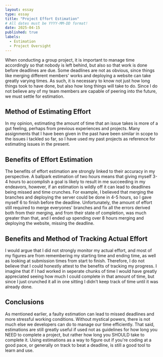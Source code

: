 ```yaml
---
layout: essay
type: essay
title: "Project Effort Estimation"
# All dates must be YYYY-MM-DD format!
date: 2025-04-15
published: true
labels:
  - Estimation
  - Project Oversight
---
```


When conducting a group project, it is important to manage time accordingly so that nobody is left behind, but also so that work is done before deadlines are due. Some deadlines are not as obvious, since things like merging different members' works and deploying a website can take greatly varying times. As such, it is necessary to know not just how long things took to have done, but also how long things will take to do. Since I do not believe any of my team members are capable of peering into the future, we must settle for estimation.

## Method of Estimating Effort

In my opinion, estimating the amount of time that an issue takes is more of a gut feeling, perhaps from previous experiences and projects. Many assignments that I have been given in the past have been similar in scope to the issues i tackled so far, so I have used my past projects as reference for estimating issues in the present.

## Benefits of Effort Estimation

The benefits of effort estimation are strongly linked to their accuracy in my perspective. A ballpark estimation of two hours means that giving myself 3-4 hours to accomplish a goal is likely to result in me succeeding in my endeavors, however, if an estimation is wildly off it can lead to deadlines being missed and time crunches. For example, I believed that merging the branches and deploying the server could be done in 4-5 hours, so I gave myself 6 to finish before the deadline. Unfortunately, the amount of effort still required to merge everyones' branches and fix all the errors derived both from their merging, and from their state of completion, was much greater than that, and I ended up spending over 8 hours merging and deploying the website, missing the deadline.

## Benefits and Method of Tracking Actual Effort

I would argue that I did not strongly monitor my actual effort, and most of my figures are from remembering my starting time and ending time, as well as looking at submission times from start to finish. Therefore, I do not believe that I could honestly attest to the benefits of tracking my progress. I imagine that if I had worked in seperate chunks of time I would have greatly appreciated seeing how much I could complete in that amount of time, but since I just crunched it all in one sitting I didn't keep track of time until it was already done.

## Conclusions

As mentioned earlier, a faulty estimation can lead to missed deadlines and more stressful working conditions. Without mystical powers, there is not much else we developers can do to manage our time efficiently. That said, estimations are still greatly useful if used not as guidelines for how long you NEED to complete a project, but rather how long you SHOULD take to complete it. Using estimations as a way to figure out if you're coding at a good pace, or generally on track to beat a deadline, is still a good tool to learn and use.
